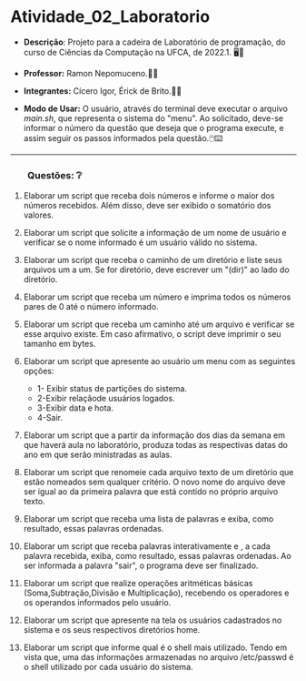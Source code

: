 # Atividade_02_Laboratorio

* **Descrição**: Projeto para a cadeira de Laboratório de programação, do curso de Ciências da Computação na UFCA, de 2022.1. 🖥️🏫

* **Professor:** Ramon Nepomuceno.👨‍🏫

* **Integrantes:** Cícero Igor, Érick de Brito.👨‍🎓
  
* **Modo de Usar:** O usuário, através do terminal deve executar o arquivo *main.sh*, que representa o sistema do "menu". Ao solicitado, deve-se informar o número da questão que deseja que o programa execute, e assim seguir os passos informados pela questão.🖱️⌨️
---

### ㅤㅤQuestões: ❔
1. Elaborar um script que receba dois números e informe o maior dos números recebidos. Além disso, deve ser exibido o somatório dos valores.

2. Elaborar um script que solicite a informação de um nome de usuário e verificar se o nome informado é um usuário válido no sistema.

3. Elaborar um script que receba o caminho de um diretório e liste seus arquivos um a um. Se for diretório, deve escrever um "(dir)" ao lado do diretório.

4. Elaborar um script  que receba um número e imprima todos os números pares de 0 até o número informado.

5. Elaborar um script que receba um caminho até um arquivo e verificar se esse arquivo existe. Em caso afirmativo, o script deve imprimir o seu tamanho em bytes.

6. Elaborar um script que apresente ao usuário um  menu com as seguintes opções:
   * 1- Exibir status de partições do sistema.
   * 2-Exibir relaçãode usuários logados.
   * 3-Exibir data e hota.
   * 4-Sair.

7. Elaborar um script que a partir da informação dos dias da semana em que haverá aula no laboratório, produza todas as respectivas datas do ano em que serão ministradas as aulas.

8. Elaborar um script que renomeie cada arquivo texto de um diretório que estão nomeados sem qualquer critério. O novo nome do arquivo deve ser igual ao da primeira palavra que está contido no próprio arquivo texto.

9. Elaborar um script que receba uma lista de palavras e exiba, como resultado, essas palavras ordenadas.

10. Elaborar um script que receba palavras interativamente e , a cada palavra recebida, exiba, como resultado, essas palavras ordenadas. Ao ser informada a palavra "sair", o programa deve ser finalizado.

11. Elaborar um script que realize operações aritméticas básicas (Soma,Subtração,Divisão e Multiplicação), recebendo os operadores e os operandos informados pelo usuário.

12. Elaborar um script que apresente na tela os usuários cadastrados no sistema e os seus respectivos diretórios home.

13. Elaborar um script que informe qual é o shell mais utilizado. Tendo em vista que, uma das informações armazenadas no arquivo /etc/passwd é o shell utilizado por cada usuário do sistema.




